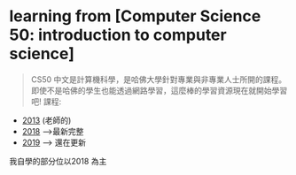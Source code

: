 # learning from [Computer Science 50: introduction to computer science]
> CS50 中文是計算機科學，是哈佛大學針對專業與非專業人士所開的課程。即使不是哈佛的學生也能透過網路學習，這麼棒的學習資源現在就開始學習吧!
課程:
- [2013](http://cs50.tv/2013/fall/) (老師的)
- [2018](https://cs50.harvard.edu/college/2018/fall/weeks/) -->最新完整
- [2019](https://cs50.harvard.edu/college/) --> 還在更新

我自學的部分位以2018 為主

